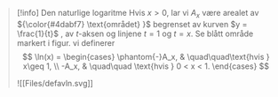> [!info] Den naturlige logaritme
> Hvis $x>0$, lar vi $A_x$ være arealet av ${\color{#4dabf7} \text{området} }$ begrenset av kurven $y = \frac{1}{t}$ , av $t$-aksen og linjene $t=  1$ og $t = x$. Se blått område markert i figur. 
> vi definerer
> $$
> \ln(x) = \begin{cases}
> \phantom{-}A_x, & \quad\quad\text{hvis } x\geq 1, \\  -A_x, & \quad\quad \text{hvis } 0 < x < 1.
> \end{cases}
>  $$
>  
>![[Files/defavln.svg]]

